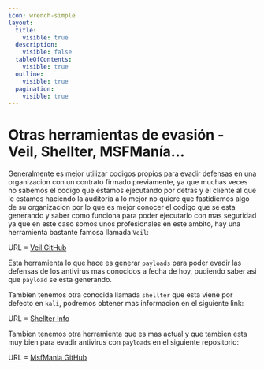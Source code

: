 ```yaml
---
icon: wrench-simple
layout:
  title:
    visible: true
  description:
    visible: false
  tableOfContents:
    visible: true
  outline:
    visible: true
  pagination:
    visible: true
---
```


# Otras herramientas de evasión - Veil, Shellter, MSFManía...

Generalmente es mejor utilizar codigos propios para evadir defensas en una organizacion con un contrato firmado previamente, ya que muchas veces no sabemos el codigo que estamos ejecutando por detras y el cliente al que le estamos haciendo la auditoria a lo mejor no quiere que fastidiemos algo de su organizacion por lo que es mejor conocer el codigo que se esta generando y saber como funciona para poder ejecutarlo con mas seguridad ya que en este caso somos unos profesionales en este ambito, hay una herramienta bastante famosa llamada `Veil`:

URL = [Veil GitHub](https://github.com/Veil-Framework/Veil)

Esta herramienta lo que hace es generar `payloads` para poder evadir las defensas de los antivirus mas conocidos a fecha de hoy, pudiendo saber asi que `payload` se esta generando.

Tambien tenemos otra conocida llamada `shellter` que esta viene por defecto en `kali`, podremos obtener mas informacion en el siguiente link:

URL = [Shellter Info](https://www.kali.org/tools/shellter/)

Tambien tenemos otra herramienta que es mas actual y que tambien esta muy bien para evadir antivirus con `payloads` en el siguiente repositorio:

URL = [MsfMania GitHub](https://github.com/lepotekil/MsfMania/tree/master)
